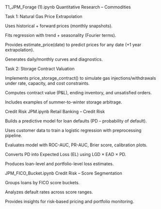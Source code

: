 T1_JPM_Forage (1).ipynb
Quantitative Research – Commodities

Task 1: Natural Gas Price Extrapolation

Uses historical + forward prices (monthly snapshots).

Fits regression with trend + seasonality (Fourier terms).

Provides estimate_price(date) to predict prices for any date (+1 year extrapolation).

Generates daily/monthly curves and diagnostics.

Task 2: Storage Contract Valuation

Implements price_storage_contract() to simulate gas injections/withdrawals under rate, capacity, and cost constraints.

Computes contract value (P&L), ending inventory, and unsatisfied orders.

Includes examples of summer-to-winter storage arbitrage.

Credit Risk JPM.ipynb
Retail Banking – Credit Risk

Builds a predictive model for loan defaults (PD – probability of default).

Uses customer data to train a logistic regression with preprocessing pipeline.

Evaluates model with ROC-AUC, PR-AUC, Brier score, calibration plots.

Converts PD into Expected Loss (EL) using LGD × EAD × PD.

Produces loan-level and portfolio-level loss estimates.

JPM_FICO_Bucket.ipynb
Credit Risk – Score Segmentation

Groups loans by FICO score buckets.

Analyzes default rates across score ranges.

Provides insights for risk-based pricing and portfolio monitoring.

